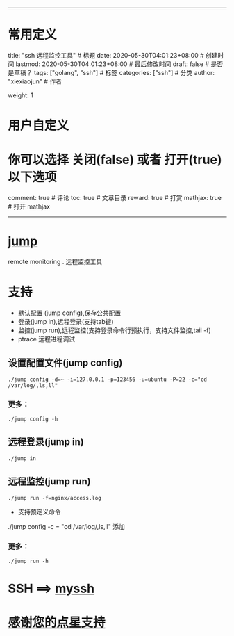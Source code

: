---
# 常用定义
title: "ssh 远程监控工具"           # 标题
date: 2020-05-30T04:01:23+08:00    # 创建时间
lastmod: 2020-05-30T04:01:23+08:00 # 最后修改时间
draft: false                       # 是否是草稿？
tags: ["golang", "ssh"]  # 标签
categories: ["ssh"]              # 分类
author: "xiexiaojun"                  # 作者

weight: 1

# 用户自定义
# 你可以选择 关闭(false) 或者 打开(true) 以下选项
comment: true   # 评论
toc: true       # 文章目录
reward: true	 # 打赏
mathjax: true    # 打开 mathjax

------

# [jump](https://github.com/xxjwxc/jump/)

remote monitoring . 远程监控工具

# 支持
- 默认配置 (jump config),保存公共配置
- 登录(jump in),远程登录(支持tab键)
- 监控(jump run),远程监控(支持登录命令行预执行，支持文件监控,tail -f)
- ptrace 远程进程调试


## 设置配置文件(jump config)

```
./jump config -d=~ -i=127.0.0.1 -p=123456 -u=ubuntu -P=22 -c="cd /var/log/,ls,ll"
```

### 更多：
```
./jump config -h
```

## 远程登录(jump in)

```
./jump in
```

## 远程监控(jump run)

```
./jump run -f=nginx/access.log
```

- 支持预定义命令

./jump config -c = "cd /var/log/,ls,ll" 添加

### 更多：
```
./jump run -h
```

# SSH ==> [myssh](https://github.com/xxjwxc/public/blob/master/myssh/myssh.go)

# [感谢您的点星支持](https://github.com/xxjwxc/jump/)
